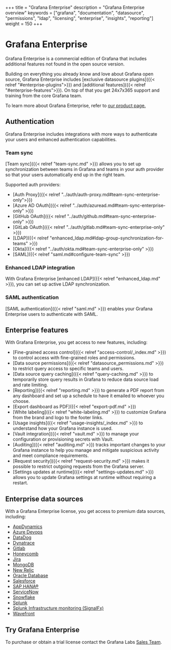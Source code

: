 +++
title = "Grafana Enterprise"
description = "Grafana Enterprise overview"
keywords = ["grafana", "documentation", "datasource", "permissions", "ldap", "licensing", "enterprise", "insights", "reporting"]
weight = 150
+++

# Grafana Enterprise

Grafana Enterprise is a commercial edition of Grafana that includes additional features not found in the open source version.

Building on everything you already know and love about Grafana open source, Grafana Enterprise includes [exclusive datasource plugins]({{< relref "#enterprise-plugins">}}) and [additional features]({{< relref "#enterprise-features">}}). On top of that you get 24x7x365 support and training from the core Grafana team.

To learn more about Grafana Enterprise, refer to [our product page.](https://grafana.com/enterprise)

## Authentication

Grafana Enterprise includes integrations with more ways to authenticate your users and enhanced authentication capabilities.

### Team sync

[Team sync]({{< relref "team-sync.md" >}}) allows you to set up synchronization between teams in Grafana and teams in your auth provider so that your users automatically end up in the right team.

Supported auth providers:

- [Auth Proxy]({{< relref "../auth/auth-proxy.md#team-sync-enterprise-only">}})
- [Azure AD OAuth]({{< relref "../auth/azuread.md#team-sync-enterprise-only" >}})
- [GitHub OAuth]({{< relref "../auth/github.md#team-sync-enterprise-only" >}})
- [GitLab OAuth]({{< relref "../auth/gitlab.md#team-sync-enterprise-only" >}})
- [LDAP]({{< relref "enhanced_ldap.md#ldap-group-synchronization-for-teams" >}})
- [Okta]({{< relref "../auth/okta.md#team-sync-enterprise-only" >}})
- [SAML]({{< relref "saml.md#configure-team-sync" >}})

### Enhanced LDAP integration

With Grafana Enterprise [enhanced LDAP]({{< relref "enhanced_ldap.md" >}}), you can set up active LDAP synchronization.

### SAML authentication

[SAML authentication]({{< relref "saml.md" >}}) enables your Grafana Enterprise users to authenticate with SAML.

## Enterprise features

With Grafana Enterprise, you get access to new features, including:

- [Fine-grained access control]({{< relref "access-control/_index.md" >}}) to control access with fine-grained roles and permissions.
- [Data source permissions]({{< relref "datasource_permissions.md" >}}) to restrict query access to specific teams and users.
- [Data source query caching]({{< relref "query-caching.md" >}}) to temporarily store query results in Grafana to reduce data source load and rate limiting.
- [Reporting]({{< relref "reporting.md" >}}) to generate a PDF report from any dashboard and set up a schedule to have it emailed to whoever you choose.
- [Export dashboard as PDF]({{< relref "export-pdf.md" >}})
- [White labeling]({{< relref "white-labeling.md" >}}) to customize Grafana from the brand and logo to the footer links.
- [Usage insights]({{< relref "usage-insights/_index.md" >}}) to understand how your Grafana instance is used.
- [Vault integration]({{< relref "vault.md" >}}) to manage your configuration or provisioning secrets with Vault.
- [Auditing]({{< relref "auditing.md" >}}) tracks important changes to your Grafana instance to help you manage and mitigate suspicious activity and meet compliance requirements.
- [Request security]({{< relref "request-security.md" >}}) makes it possible to restrict outgoing requests from the Grafana server.
- [Settings updates at runtime]({{< relref "settings-updates.md" >}}) allows you to update Grafana settings at runtime without requiring a restart.

## Enterprise data sources

With a Grafana Enterprise license, you get access to premium data sources, including:

- [AppDynamics](https://grafana.com/grafana/plugins/dlopes7-appdynamics-datasource)
- [Azure Devops](https://grafana.com/grafana/plugins/grafana-azuredevops-datasource)
- [DataDog](https://grafana.com/grafana/plugins/grafana-datadog-datasource)
- [Dynatrace](https://grafana.com/grafana/plugins/grafana-dynatrace-datasource)
- [Gitlab](https://grafana.com/grafana/plugins/grafana-gitlab-datasource)
- [Honeycomb](https://grafana.com/grafana/plugins/grafana-honeycomb-datasource)
- [Jira](https://grafana.com/grafana/plugins/grafana-jira-datasource)
- [MongoDB](https://grafana.com/grafana/plugins/grafana-mongodb-datasource)
- [New Relic](https://grafana.com/grafana/plugins/grafana-newrelic-datasource)
- [Oracle Database](https://grafana.com/grafana/plugins/grafana-oracle-datasource)
- [Salesforce](https://grafana.com/grafana/plugins/grafana-salesforce-datasource)
- [SAP HANA®](https://grafana.com/grafana/plugins/grafana-saphana-datasource)
- [ServiceNow](https://grafana.com/grafana/plugins/grafana-servicenow-datasource)
- [Snowflake](https://grafana.com/grafana/plugins/grafana-snowflake-datasource)
- [Splunk](https://grafana.com/grafana/plugins/grafana-splunk-datasource)
- [Splunk Infrastructure monitoring (SignalFx)](https://grafana.com/grafana/plugins/grafana-splunk-monitoring-datasource)
- [Wavefront](https://grafana.com/grafana/plugins/grafana-wavefront-datasource)

## Try Grafana Enterprise

To purchase or obtain a trial license contact the Grafana Labs [Sales Team](https://grafana.com/contact?about=support&topic=Grafana%20Enterprise).
